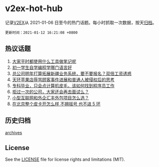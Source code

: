 # v2ex-hot-hub

 记录[V2EX](https://www.v2ex.com/)从 2021-01-06 日至今的热门话题。每小时抓取一次数据，按天[归档](archives)。

 `更新时间：2021-01-12 16:21:08 +0800`

## 热议话题

1. [大家平时都使用什么工具做笔记呢](https://www.v2ex.com/t/744082)
1. [初一学生自学编程学哪门语言好](https://www.v2ex.com/t/744073)
1. [总公司明年打算拓展新疆业务系统，要不要报名？双倍工资诱惑](https://www.v2ex.com/t/743914)
1. [天环苹果店辱骂顾客事件进展和普通人被侵权后的思考](https://www.v2ex.com/t/743905)
1. [专科毕业，只会点计算机皮毛，该如何找到程序员工作](https://www.v2ex.com/t/744036)
1. [拒过一次的公司，大家还会再去面试么？](https://www.v2ex.com/t/744059)
1. [小型互联网和外企汇丰外包项目怎么选？](https://www.v2ex.com/t/744100)
1. [在北京整个皮卡开怎么样 不拥摇号 也不进 5 环](https://www.v2ex.com/t/744063)

## 历史归档

[archives](archives)

## License

See the [LICENSE](LICENSE) file for license rights and limitations (MIT).
